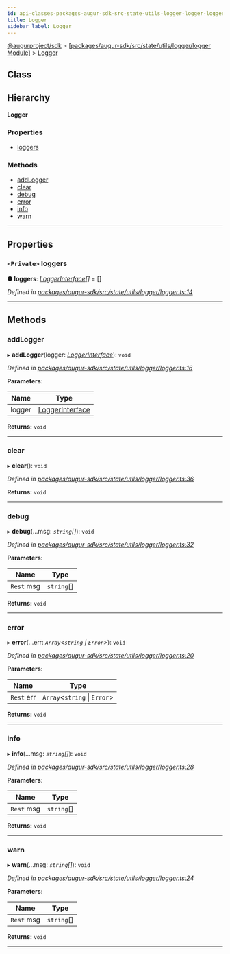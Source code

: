 ```yaml
---
id: api-classes-packages-augur-sdk-src-state-utils-logger-logger-logger
title: Logger
sidebar_label: Logger
---
```


[@augurproject/sdk](api-readme.md) > [[packages/augur-sdk/src/state/utils/logger/logger Module]](api-modules-packages-augur-sdk-src-state-utils-logger-logger-module.md) > [Logger](api-classes-packages-augur-sdk-src-state-utils-logger-logger-logger.md)

## Class

## Hierarchy

**Logger**

### Properties

* [loggers](api-classes-packages-augur-sdk-src-state-utils-logger-logger-logger.md#loggers)

### Methods

* [addLogger](api-classes-packages-augur-sdk-src-state-utils-logger-logger-logger.md#addlogger)
* [clear](api-classes-packages-augur-sdk-src-state-utils-logger-logger-logger.md#clear)
* [debug](api-classes-packages-augur-sdk-src-state-utils-logger-logger-logger.md#debug)
* [error](api-classes-packages-augur-sdk-src-state-utils-logger-logger-logger.md#error)
* [info](api-classes-packages-augur-sdk-src-state-utils-logger-logger-logger.md#info)
* [warn](api-classes-packages-augur-sdk-src-state-utils-logger-logger-logger.md#warn)

---

## Properties

<a id="loggers"></a>

### `<Private>` loggers

**● loggers**: *[LoggerInterface](api-interfaces-packages-augur-sdk-src-state-utils-logger-logger-loggerinterface.md)[]* =  []

*Defined in [packages/augur-sdk/src/state/utils/logger/logger.ts:14](https://github.com/AugurProject/augur/blob/0ea8996003/packages/augur-sdk/src/state/utils/logger/logger.ts#L14)*

___

## Methods

<a id="addlogger"></a>

###  addLogger

▸ **addLogger**(logger: *[LoggerInterface](api-interfaces-packages-augur-sdk-src-state-utils-logger-logger-loggerinterface.md)*): `void`

*Defined in [packages/augur-sdk/src/state/utils/logger/logger.ts:16](https://github.com/AugurProject/augur/blob/0ea8996003/packages/augur-sdk/src/state/utils/logger/logger.ts#L16)*

**Parameters:**

| Name | Type |
| ------ | ------ |
| logger | [LoggerInterface](api-interfaces-packages-augur-sdk-src-state-utils-logger-logger-loggerinterface.md) |

**Returns:** `void`

___
<a id="clear"></a>

###  clear

▸ **clear**(): `void`

*Defined in [packages/augur-sdk/src/state/utils/logger/logger.ts:36](https://github.com/AugurProject/augur/blob/0ea8996003/packages/augur-sdk/src/state/utils/logger/logger.ts#L36)*

**Returns:** `void`

___
<a id="debug"></a>

###  debug

▸ **debug**(...msg: *`string`[]*): `void`

*Defined in [packages/augur-sdk/src/state/utils/logger/logger.ts:32](https://github.com/AugurProject/augur/blob/0ea8996003/packages/augur-sdk/src/state/utils/logger/logger.ts#L32)*

**Parameters:**

| Name | Type |
| ------ | ------ |
| `Rest` msg | `string`[] |

**Returns:** `void`

___
<a id="error"></a>

###  error

▸ **error**(...err: *`Array`<`string` \| `Error`>*): `void`

*Defined in [packages/augur-sdk/src/state/utils/logger/logger.ts:20](https://github.com/AugurProject/augur/blob/0ea8996003/packages/augur-sdk/src/state/utils/logger/logger.ts#L20)*

**Parameters:**

| Name | Type |
| ------ | ------ |
| `Rest` err | `Array`<`string` \| `Error`> |

**Returns:** `void`

___
<a id="info"></a>

###  info

▸ **info**(...msg: *`string`[]*): `void`

*Defined in [packages/augur-sdk/src/state/utils/logger/logger.ts:28](https://github.com/AugurProject/augur/blob/0ea8996003/packages/augur-sdk/src/state/utils/logger/logger.ts#L28)*

**Parameters:**

| Name | Type |
| ------ | ------ |
| `Rest` msg | `string`[] |

**Returns:** `void`

___
<a id="warn"></a>

###  warn

▸ **warn**(...msg: *`string`[]*): `void`

*Defined in [packages/augur-sdk/src/state/utils/logger/logger.ts:24](https://github.com/AugurProject/augur/blob/0ea8996003/packages/augur-sdk/src/state/utils/logger/logger.ts#L24)*

**Parameters:**

| Name | Type |
| ------ | ------ |
| `Rest` msg | `string`[] |

**Returns:** `void`

___

